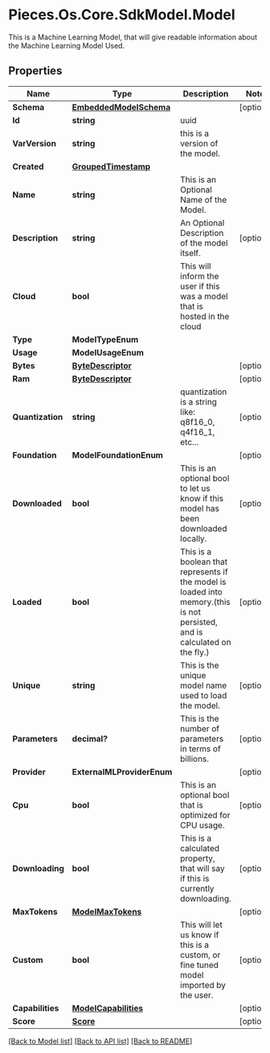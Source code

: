 # Pieces.Os.Core.SdkModel.Model
This is a Machine Learning Model, that will give readable information about the Machine Learning Model Used.

## Properties

Name | Type | Description | Notes
------------ | ------------- | ------------- | -------------
**Schema** | [**EmbeddedModelSchema**](EmbeddedModelSchema.md) |  | [optional] 
**Id** | **string** | uuid  | 
**VarVersion** | **string** | this is a version of the model. | 
**Created** | [**GroupedTimestamp**](GroupedTimestamp.md) |  | 
**Name** | **string** | This is an Optional Name of the Model. | 
**Description** | **string** | An Optional Description of the model itself. | [optional] 
**Cloud** | **bool** | This will inform the user if this was a model that is hosted in the cloud | 
**Type** | **ModelTypeEnum** |  | 
**Usage** | **ModelUsageEnum** |  | 
**Bytes** | [**ByteDescriptor**](ByteDescriptor.md) |  | [optional] 
**Ram** | [**ByteDescriptor**](ByteDescriptor.md) |  | [optional] 
**Quantization** | **string** | quantization is a string like: q8f16_0,  q4f16_1, etc... | [optional] 
**Foundation** | **ModelFoundationEnum** |  | [optional] 
**Downloaded** | **bool** | This is an optional bool to let us know if this model has been downloaded locally. | [optional] 
**Loaded** | **bool** | This is a boolean that represents if the model is loaded into memory.(this is not persisted, and is calculated on the fly.) | [optional] 
**Unique** | **string** | This is the unique model name used to load the model. | [optional] 
**Parameters** | **decimal?** | This is the number of parameters in terms of billions. | [optional] 
**Provider** | **ExternalMLProviderEnum** |  | [optional] 
**Cpu** | **bool** | This is an optional bool that is optimized for CPU usage. | [optional] 
**Downloading** | **bool** | This is a calculated property, that will say if this is currently downloading. | [optional] 
**MaxTokens** | [**ModelMaxTokens**](ModelMaxTokens.md) |  | [optional] 
**Custom** | **bool** | This will let us know if this is a custom, or fine tuned model imported by the user. | [optional] 
**Capabilities** | [**ModelCapabilities**](ModelCapabilities.md) |  | [optional] 
**Score** | [**Score**](Score.md) |  | [optional] 

[[Back to Model list]](../README.md#documentation-for-models) [[Back to API list]](../README.md#documentation-for-api-endpoints) [[Back to README]](../README.md)

